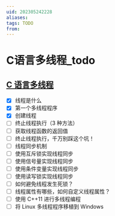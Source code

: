 ```yaml
---
uid: 202305242228
aliases: 
tags: TODO
from: 
---
```

# C语言多线程_todo

## [C 语言多线程](http://c.biancheng.net/thread/)

- [x] 线程是什么
- [x] 第一个多线程程序
- [x] 创建线程
- [ ] 终止线程执行（3 种方法）
- [ ] 获取线程函数的返回值
- [ ] 终止线程执行，千万别踩这个坑！
- [ ] 线程同步机制
- [ ] 使用互斥锁实现线程同步
- [ ] 使用信号量实现线程同步
- [ ] 使用条件变量实现线程同步
- [ ] 使用读写锁实现线程同步
- [ ] 如何避免线程发生死锁？
- [ ] 线程属性有哪些，如何自定义线程属性？
- [ ] 使用 C++11 进行多线程编程
- [ ] 将 Linux 多线程程序移植到 Windows